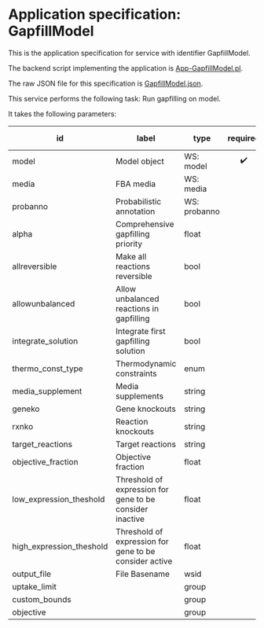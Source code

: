 
# Application specification: GapfillModel

This is the application specification for service with identifier GapfillModel.

The backend script implementing the application is [App-GapfillModel.pl](../service-scripts/App-GapfillModel.pl).

The raw JSON file for this specification is [GapfillModel.json](GapfillModel.json).

This service performs the following task:   Run gapfilling on model.

It takes the following parameters:

| id | label | type | required | default value |
| -- | ----- | ---- | :------: | ------------ |
| model | Model object | WS: model  | :heavy_check_mark: |  |
| media | FBA media | WS: media  |  |  |
| probanno | Probabilistic annotation | WS: probanno  |  |  |
| alpha | Comprehensive gapfilling priority | float  |  | 0 |
| allreversible | Make all reactions reversible | bool  |  | 0 |
| allowunbalanced | Allow unbalanced reactions in gapfilling | bool  |  | 0 |
| integrate_solution | Integrate first gapfilling solution | bool  |  | 0 |
| thermo_const_type | Thermodynamic constraints | enum  |  |  |
| media_supplement | Media supplements | string  |  |  |
| geneko | Gene knockouts | string  |  |  |
| rxnko | Reaction knockouts | string  |  |  |
| target_reactions | Target reactions | string  |  |  |
| objective_fraction | Objective fraction | float  |  | 0.001 |
| low_expression_theshold | Threshold of expression for gene to be consider inactive | float  |  | 1 |
| high_expression_theshold | Threshold of expression for gene to be consider active | float  |  | 1 |
| output_file | File Basename | wsid  |  |  |
| uptake_limit |  | group  |  |  |
| custom_bounds |  | group  |  |  |
| objective |  | group  |  |  |

